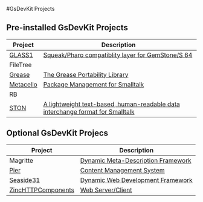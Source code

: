 #GsDevKit Projects

## Pre-installed GsDevKit Projects

| Project | Description|
|---------|------------|
|[GLASS1][1]| [Squeak/Pharo compatiblity layer for GemStone/S 64][6]|
|FileTree||
|[Grease][10]|[The Grease Portability Library][68]|
|[Metacello][11]|[Package Management for Smalltalk][72]|
|RB||
|[STON][12]| [A lightweight text-based, human-readable data interchange format for Smalltalk][77]|

## Optional GsDevKit Projecs

| Project | Description|
|---------|------------|
| Magritte| [Dynamic Meta-Description Framework][8]   |
| [Pier][9]|[Content Management System][7] |
|[Seaside31][2]| [Dynamic Web Development Framework][4] |
|[ZincHTTPComponents][3]| [Web Server/Client][5] |

[1]: glass
[2]: seaside31
[3]: zinc
[4]: http://www.seaside.st/
[5]: https://github.com/svenvc/zinc/blob/master/zinc-http-components-paper.md#http
[6]: https://github.com/glassdb/glass
[7]: http://www.piercms.com/
[8]: https://code.google.com/p/magritte-metamodel/
[9]: pier3
[10]: ../tode/sys/default/projects/grease.ston
[11]: ../tode/sys/default/projects/metacello.ston
[12]: ../tode/sys/default/projects/ston.ston
[68]: https://github.com/GsDevKit/Grease#the-grease-portability-library--
[72]: https://github.com/dalehenrich/metacello-work/blob/master/docs/MetacelloUserGuide.md#metacello-user-guide
[77]: https://github.com/GsDevKit/ston#ston---smalltalk-object-notation

